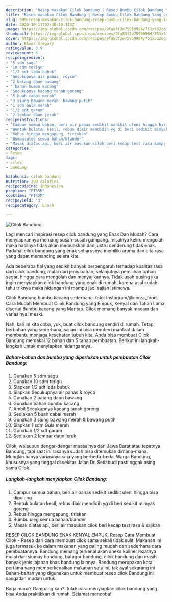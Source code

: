 ```yaml
---
description: "Resep masakan Cilok Bandung | Resep Bumbu Cilok Bandung Yang Lezat"
title: "Resep masakan Cilok Bandung | Resep Bumbu Cilok Bandung Yang Lezat"
slug: 909-resep-masakan-cilok-bandung-resep-bumbu-cilok-bandung-yang-lezat
date: 2020-10-11T02:40:39.113Z
image: https://img-global.cpcdn.com/recipes/9fa83f2e75959984/751x532cq70/cilok-bandung-foto-resep-utama.jpg
thumbnail: https://img-global.cpcdn.com/recipes/9fa83f2e75959984/751x532cq70/cilok-bandung-foto-resep-utama.jpg
cover: https://img-global.cpcdn.com/recipes/9fa83f2e75959984/751x532cq70/cilok-bandung-foto-resep-utama.jpg
author: Elmer Gregory
ratingvalue: 3.9
reviewcount: 6
recipeingredient:
- "5 sdm sagu"
- "10 sdm terigu"
- "1/2 sdt lada bubuk"
- "Secukupnya air panas  royco"
- "2 batang daun bawang"
- " bahan bumbu kacang"
- "Secukupnya kacang tanah goreng"
- "5 buah cabai merah"
- "3 siung bawang merah  bawang putih"
- "1 sdm Gula merah"
- "1/2 sdt garam"
- "2 lembar daun jeruk"
recipeinstructions:
- "Campur semua bahan, beri air panas sedikit sedikit uleni hingga bisa dipulung"
- "Bentuk bulatan kecil, rebus diair mendidih yg di beri sedikit mimyak goreng"
- "Rebus hingga mengapung, tiriskan"
- "Bumbu:uleg semua bahan/blander"
- "Masak diatas api, beri air masukan cilok beri kecap test rasa &amp; sajikan"
categories:
- Resep
tags:
- cilok
- bandung

katakunci: cilok bandung 
nutrition: 290 calories
recipecuisine: Indonesian
preptime: "PT35M"
cooktime: "PT42M"
recipeyield: "3"
recipecategory: Lunch

---
```



![Cilok Bandung](https://img-global.cpcdn.com/recipes/9fa83f2e75959984/751x532cq70/cilok-bandung-foto-resep-utama.jpg)

Lagi mencari inspirasi resep cilok bandung yang Enak Dan Mudah? Cara menyiapkannya memang susah-susah gampang. misalnya keliru mengolah maka hasilnya tidak akan memuaskan dan justru cenderung tidak enak. Padahal cilok bandung yang enak seharusnya memiliki aroma dan cita rasa yang dapat memancing selera kita.

Ada beberapa hal yang sedikit banyak berpengaruh terhadap kualitas rasa dari cilok bandung, mulai dari jenis bahan, selanjutnya pemilihan bahan segar, hingga cara mengolah dan menyajikannya. Tidak usah pusing jika ingin menyiapkan cilok bandung yang enak di rumah, karena asal sudah tahu triknya maka hidangan ini mampu jadi sajian istimewa.

Cilok Bandung bumbu kacang sederhana. foto: Instagram/@corza_food. Cara Mudah Membuat Cilok Bandung yang Empuk, Kenyal dan Tahan Lama disertai Bumbu kacang yang Mantap. Cilok memang banyak macam dan variasinya. meski.


Nah, kali ini kita coba, yuk, buat cilok bandung sendiri di rumah. Tetap berbahan yang sederhana, sajian ini bisa memberi manfaat dalam membantu menjaga kesehatan tubuh kita. Anda bisa membuat Cilok Bandung memakai 12 bahan dan 5 tahap pembuatan. Berikut ini langkah-langkah untuk menyiapkan hidangannya.

<!--inarticleads1-->

##### Bahan-bahan dan bumbu yang diperlukan untuk pembuatan Cilok Bandung:

1. Gunakan 5 sdm sagu
1. Gunakan 10 sdm terigu
1. Siapkan 1/2 sdt lada bubuk
1. Siapkan Secukupnya air panas &amp; royco
1. Gunakan 2 batang daun bawang
1. Gunakan  bahan bumbu kacang
1. Ambil Secukupnya kacang tanah goreng
1. Sediakan 5 buah cabai merah
1. Gunakan 3 siung bawang merah &amp; bawang putih
1. Siapkan 1 sdm Gula merah
1. Gunakan 1/2 sdt garam
1. Sediakan 2 lembar daun jeruk


Cilok, walaupun dengar-dengar muasalnya dari Jawa Barat atau tepatnya Bandung, tapi saat ini rasanya sudah bisa ditemukan dimana-mana. Mungkin hanya variasinya saja yang berbeda-beda. Warga Bandung, khususnya yang tinggal di sekitar Jalan Dr. Setiabudi pasti nggak asing sama Cilok. 

<!--inarticleads2-->

##### Langkah-langkah menyiapkan Cilok Bandung:

1. Campur semua bahan, beri air panas sedikit sedikit uleni hingga bisa dipulung
1. Bentuk bulatan kecil, rebus diair mendidih yg di beri sedikit mimyak goreng
1. Rebus hingga mengapung, tiriskan
1. Bumbu:uleg semua bahan/blander
1. Masak diatas api, beri air masukan cilok beri kecap test rasa &amp; sajikan


RESEP CILOK BANDUNG ENAK KENYAL EMPUK. Resep Cara Membuat Cilok - Resep dari cara membuat cilok sama sekali tidak sulit. Makanan ini juga termasuk ke dalam makanan yang paling mudah dan sederhana cara pembuatannya. Bandung memang terkenal akan aneka kuliner lezatnya mulai dari siomay bandung, batagor bandung, cilok bandung dan masih banyak jenis jajanan khas bandung lainnya. Bandung merupakan kota pertama yang memperkenalkan makanan satu ini, tak ayal sekarang ini Bahan-bahan yang digunakan untuk membuat resep cilok Bandung ini sangatlah mudah untuk. 

Bagaimana? Gampang kan? Itulah cara menyiapkan cilok bandung yang bisa Anda praktikkan di rumah. Selamat mencoba!
